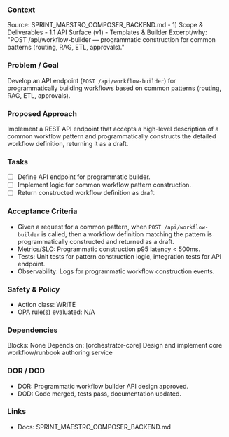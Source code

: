### Context
Source: SPRINT_MAESTRO_COMPOSER_BACKEND.md - 1) Scope & Deliverables - 1.1 API Surface (v1) - Templates & Builder
Excerpt/why: "POST /api/workflow-builder — programmatic construction for common patterns (routing, RAG, ETL, approvals)."

### Problem / Goal
Develop an API endpoint (`POST /api/workflow-builder`) for programmatically building workflows based on common patterns (routing, RAG, ETL, approvals).

### Proposed Approach
Implement a REST API endpoint that accepts a high-level description of a common workflow pattern and programmatically constructs the detailed workflow definition, returning it as a draft.

### Tasks
- [ ] Define API endpoint for programmatic builder.
- [ ] Implement logic for common workflow pattern construction.
- [ ] Return constructed workflow definition as draft.

### Acceptance Criteria
- Given a request for a common pattern, when `POST /api/workflow-builder` is called, then a workflow definition matching the pattern is programmatically constructed and returned as a draft.
- Metrics/SLO: Programmatic construction p95 latency < 500ms.
- Tests: Unit tests for pattern construction logic, integration tests for API endpoint.
- Observability: Logs for programmatic workflow construction events.

### Safety & Policy
- Action class: WRITE
- OPA rule(s) evaluated: N/A

### Dependencies
Blocks: None
Depends on: [orchestrator-core] Design and implement core workflow/runbook authoring service

### DOR / DOD
- DOR: Programmatic workflow builder API design approved.
- DOD: Code merged, tests pass, documentation updated.

### Links
- Docs: SPRINT_MAESTRO_COMPOSER_BACKEND.md
